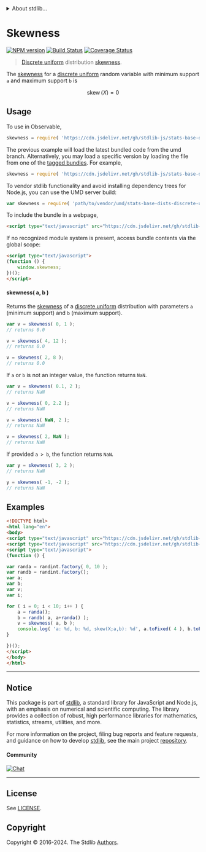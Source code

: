 <!--

@license Apache-2.0

Copyright (c) 2018 The Stdlib Authors.

Licensed under the Apache License, Version 2.0 (the "License");
you may not use this file except in compliance with the License.
You may obtain a copy of the License at

   http://www.apache.org/licenses/LICENSE-2.0

Unless required by applicable law or agreed to in writing, software
distributed under the License is distributed on an "AS IS" BASIS,
WITHOUT WARRANTIES OR CONDITIONS OF ANY KIND, either express or implied.
See the License for the specific language governing permissions and
limitations under the License.

-->


<details>
  <summary>
    About stdlib...
  </summary>
  <p>We believe in a future in which the web is a preferred environment for numerical computation. To help realize this future, we've built stdlib. stdlib is a standard library, with an emphasis on numerical and scientific computation, written in JavaScript (and C) for execution in browsers and in Node.js.</p>
  <p>The library is fully decomposable, being architected in such a way that you can swap out and mix and match APIs and functionality to cater to your exact preferences and use cases.</p>
  <p>When you use stdlib, you can be absolutely certain that you are using the most thorough, rigorous, well-written, studied, documented, tested, measured, and high-quality code out there.</p>
  <p>To join us in bringing numerical computing to the web, get started by checking us out on <a href="https://github.com/stdlib-js/stdlib">GitHub</a>, and please consider <a href="https://opencollective.com/stdlib">financially supporting stdlib</a>. We greatly appreciate your continued support!</p>
</details>

# Skewness

[![NPM version][npm-image]][npm-url] [![Build Status][test-image]][test-url] [![Coverage Status][coverage-image]][coverage-url] <!-- [![dependencies][dependencies-image]][dependencies-url] -->

> [Discrete uniform][discrete-uniform-distribution] distribution [skewness][skewness].

<!-- Section to include introductory text. Make sure to keep an empty line after the intro `section` element and another before the `/section` close. -->

<section class="intro">

The [skewness][skewness] for a [discrete uniform][discrete-uniform-distribution] random variable with minimum support `a` and maximum support `b` is

<!-- <equation class="equation" label="eq:discrete_uniform_skewness" align="center" raw="\operatorname{skew}\left( X \right) = 0" alt="Skewness for a discrete uniform distribution."> -->

```math
\mathop{\mathrm{skew}}\left( X \right) = 0
```

<!-- <div class="equation" align="center" data-raw-text="\operatorname{skew}\left( X \right) = 0" data-equation="eq:discrete_uniform_skewness">
    <img src="https://cdn.jsdelivr.net/gh/stdlib-js/stdlib@591cf9d5c3a0cd3c1ceec961e5c49d73a68374cb/lib/node_modules/@stdlib/stats/base/dists/discrete-uniform/skewness/docs/img/equation_discrete_uniform_skewness.svg" alt="Skewness for a discrete uniform distribution.">
    <br>
</div> -->

<!-- </equation> -->

</section>

<!-- /.intro -->

<!-- Package usage documentation. -->



<section class="usage">

## Usage

To use in Observable,

```javascript
skewness = require( 'https://cdn.jsdelivr.net/gh/stdlib-js/stats-base-dists-discrete-uniform-skewness@umd/browser.js' )
```
The previous example will load the latest bundled code from the umd branch. Alternatively, you may load a specific version by loading the file from one of the [tagged bundles](https://github.com/stdlib-js/stats-base-dists-discrete-uniform-skewness/tags). For example,

```javascript
skewness = require( 'https://cdn.jsdelivr.net/gh/stdlib-js/stats-base-dists-discrete-uniform-skewness@v0.2.2-umd/browser.js' )
```

To vendor stdlib functionality and avoid installing dependency trees for Node.js, you can use the UMD server build:

```javascript
var skewness = require( 'path/to/vendor/umd/stats-base-dists-discrete-uniform-skewness/index.js' )
```

To include the bundle in a webpage,

```html
<script type="text/javascript" src="https://cdn.jsdelivr.net/gh/stdlib-js/stats-base-dists-discrete-uniform-skewness@umd/browser.js"></script>
```

If no recognized module system is present, access bundle contents via the global scope:

```html
<script type="text/javascript">
(function () {
    window.skewness;
})();
</script>
```

#### skewness( a, b )

Returns the [skewness][skewness] of a [discrete uniform][discrete-uniform-distribution] distribution with parameters `a` (minimum support) and `b` (maximum support).

```javascript
var v = skewness( 0, 1 );
// returns 0.0

v = skewness( 4, 12 );
// returns 0.0

v = skewness( 2, 8 );
// returns 0.0
```

If `a` or `b` is not an integer value, the function returns `NaN`.

```javascript
var v = skewness( 0.1, 2 );
// returns NaN

v = skewness( 0, 2.2 );
// returns NaN

v = skewness( NaN, 2 );
// returns NaN

v = skewness( 2, NaN );
// returns NaN
```

If provided `a > b`, the function returns `NaN`.

```javascript
var y = skewness( 3, 2 );
// returns NaN

y = skewness( -1, -2 );
// returns NaN
```

</section>

<!-- /.usage -->

<!-- Package usage notes. Make sure to keep an empty line after the `section` element and another before the `/section` close. -->

<section class="notes">

</section>

<!-- /.notes -->

<!-- Package usage examples. -->

<section class="examples">

## Examples

<!-- eslint no-undef: "error" -->

```html
<!DOCTYPE html>
<html lang="en">
<body>
<script type="text/javascript" src="https://cdn.jsdelivr.net/gh/stdlib-js/random-base-discrete-uniform@umd/browser.js"></script>
<script type="text/javascript" src="https://cdn.jsdelivr.net/gh/stdlib-js/stats-base-dists-discrete-uniform-skewness@umd/browser.js"></script>
<script type="text/javascript">
(function () {

var randa = randint.factory( 0, 10 );
var randb = randint.factory();
var a;
var b;
var v;
var i;

for ( i = 0; i < 10; i++ ) {
    a = randa();
    b = randb( a, a+randa() );
    v = skewness( a, b );
    console.log( 'a: %d, b: %d, skew(X;a,b): %d', a.toFixed( 4 ), b.toFixed( 4 ), v.toFixed( 4 ) );
}

})();
</script>
</body>
</html>
```

</section>

<!-- /.examples -->

<!-- Section to include cited references. If references are included, add a horizontal rule *before* the section. Make sure to keep an empty line after the `section` element and another before the `/section` close. -->

<section class="references">

</section>

<!-- /.references -->

<!-- Section for related `stdlib` packages. Do not manually edit this section, as it is automatically populated. -->

<section class="related">

</section>

<!-- /.related -->

<!-- Section for all links. Make sure to keep an empty line after the `section` element and another before the `/section` close. -->


<section class="main-repo" >

* * *

## Notice

This package is part of [stdlib][stdlib], a standard library for JavaScript and Node.js, with an emphasis on numerical and scientific computing. The library provides a collection of robust, high performance libraries for mathematics, statistics, streams, utilities, and more.

For more information on the project, filing bug reports and feature requests, and guidance on how to develop [stdlib][stdlib], see the main project [repository][stdlib].

#### Community

[![Chat][chat-image]][chat-url]

---

## License

See [LICENSE][stdlib-license].


## Copyright

Copyright &copy; 2016-2024. The Stdlib [Authors][stdlib-authors].

</section>

<!-- /.stdlib -->

<!-- Section for all links. Make sure to keep an empty line after the `section` element and another before the `/section` close. -->

<section class="links">

[npm-image]: http://img.shields.io/npm/v/@stdlib/stats-base-dists-discrete-uniform-skewness.svg
[npm-url]: https://npmjs.org/package/@stdlib/stats-base-dists-discrete-uniform-skewness

[test-image]: https://github.com/stdlib-js/stats-base-dists-discrete-uniform-skewness/actions/workflows/test.yml/badge.svg?branch=v0.2.2
[test-url]: https://github.com/stdlib-js/stats-base-dists-discrete-uniform-skewness/actions/workflows/test.yml?query=branch:v0.2.2

[coverage-image]: https://img.shields.io/codecov/c/github/stdlib-js/stats-base-dists-discrete-uniform-skewness/main.svg
[coverage-url]: https://codecov.io/github/stdlib-js/stats-base-dists-discrete-uniform-skewness?branch=main

<!--

[dependencies-image]: https://img.shields.io/david/stdlib-js/stats-base-dists-discrete-uniform-skewness.svg
[dependencies-url]: https://david-dm.org/stdlib-js/stats-base-dists-discrete-uniform-skewness/main

-->

[chat-image]: https://img.shields.io/gitter/room/stdlib-js/stdlib.svg
[chat-url]: https://app.gitter.im/#/room/#stdlib-js_stdlib:gitter.im

[stdlib]: https://github.com/stdlib-js/stdlib

[stdlib-authors]: https://github.com/stdlib-js/stdlib/graphs/contributors

[umd]: https://github.com/umdjs/umd
[es-module]: https://developer.mozilla.org/en-US/docs/Web/JavaScript/Guide/Modules

[deno-url]: https://github.com/stdlib-js/stats-base-dists-discrete-uniform-skewness/tree/deno
[deno-readme]: https://github.com/stdlib-js/stats-base-dists-discrete-uniform-skewness/blob/deno/README.md
[umd-url]: https://github.com/stdlib-js/stats-base-dists-discrete-uniform-skewness/tree/umd
[umd-readme]: https://github.com/stdlib-js/stats-base-dists-discrete-uniform-skewness/blob/umd/README.md
[esm-url]: https://github.com/stdlib-js/stats-base-dists-discrete-uniform-skewness/tree/esm
[esm-readme]: https://github.com/stdlib-js/stats-base-dists-discrete-uniform-skewness/blob/esm/README.md
[branches-url]: https://github.com/stdlib-js/stats-base-dists-discrete-uniform-skewness/blob/main/branches.md

[stdlib-license]: https://raw.githubusercontent.com/stdlib-js/stats-base-dists-discrete-uniform-skewness/main/LICENSE

[discrete-uniform-distribution]: https://en.wikipedia.org/wiki/Discrete_uniform_distribution

[skewness]: https://en.wikipedia.org/wiki/Skewness

</section>

<!-- /.links -->
